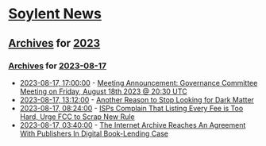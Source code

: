 # [Soylent News](../../../README.md)

## [Archives](../../index.md) for [2023](../index.md)

### [Archives](../../index.md) for [2023-08-17](index.md)

* [2023-08-17, 17:00:00](https://soylentnews.org/meta/article.pl?sid=23/08/17/1533225&from=rss) - [Meeting Announcement: Governance Committee Meeting on Friday, August 18th 2023 @ 20:30 UTC](https://soylentnews.org/meta/article.pl?sid=23/08/17/1533225&from=rss)
* [2023-08-17, 13:12:00](https://soylentnews.org/article.pl?sid=23/08/16/1735244&from=rss) - [Another Reason to Stop Looking for Dark Matter](https://soylentnews.org/article.pl?sid=23/08/16/1735244&from=rss)
* [2023-08-17, 08:24:00](https://soylentnews.org/article.pl?sid=23/08/16/1729257&from=rss) - [ISPs Complain That Listing Every Fee is Too Hard, Urge FCC to Scrap New Rule](https://soylentnews.org/article.pl?sid=23/08/16/1729257&from=rss)
* [2023-08-17, 03:40:00](https://soylentnews.org/article.pl?sid=23/08/15/1158236&from=rss) - [The Internet Archive Reaches An Agreement With Publishers In Digital Book-Lending Case](https://soylentnews.org/article.pl?sid=23/08/15/1158236&from=rss)
